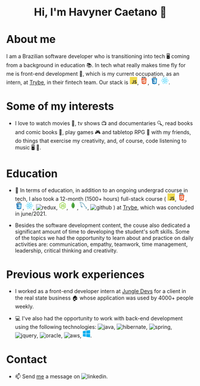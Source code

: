 <h1 align="center">Hi, I'm Havyner Caetano 👋</h1>

# About me

I am a Brazilian software developer who is transitioning into tech 🖥️ coming from a background in education 📚. In tech what really makes time fly for me is front-end development 🚀, which is my current occupation, as an intern, at [Trybe](https://betrybe.com/), in their fintech team. Our stack is <img src="https://raw.githubusercontent.com/devicons/devicon/master/icons/javascript/javascript-original.svg" alt="javascript" width="20" height="20"/>,
    <img src="https://raw.githubusercontent.com/devicons/devicon/master/icons/html5/html5-original-wordmark.svg" alt="html5" width="20" height="20"/>, 
    <img src="https://raw.githubusercontent.com/devicons/devicon/master/icons/css3/css3-original-wordmark.svg" alt="css3" width="20" height="20"/>, 
    <img src="https://raw.githubusercontent.com/devicons/devicon/master/icons/react/react-original.svg" alt="react" width="20" height="20"/>. 
    
# Some of my interests

- I love to watch movies 🎥, tv shows 📺 and documentaries 🔍, read books and comic books 📕, play games 🎮 and tabletop RPG 🎲 with my friends, do things that exercise my creativity, and, of course, code listening to music 🖥️ 🎵.  

# Education

- :seedling: In terms of education, in addition to an ongoing undergrad course in tech, I also took a 12-month (1500+ hours) full-stack course (
    <img src="https://raw.githubusercontent.com/devicons/devicon/master/icons/javascript/javascript-original.svg" alt="javascript" width="20" height="20"/>, 
    <img src="https://raw.githubusercontent.com/devicons/devicon/master/icons/html5/html5-original-wordmark.svg" alt="html5" width="20" height="20"/>, 
    <img src="https://raw.githubusercontent.com/devicons/devicon/master/icons/css3/css3-original-wordmark.svg" alt="css3" width="20" height="20"/>, 
    <img src="https://raw.githubusercontent.com/devicons/devicon/master/icons/react/react-original.svg" alt="react" width="20" height="20"/>, 
    <img src="https://img.icons8.com/color/100/000000/redux.png" alt="redux" width="20" height="20"/>, 
    <img src="https://raw.githubusercontent.com/devicons/devicon/master/icons/nodejs/nodejs-original.svg" alt="node" width="20" height="20"/>, 
    <img src="https://raw.githubusercontent.com/devicons/devicon/master/icons/mongodb/mongodb-original.svg" alt="mongodb" width="20" height="20"/>, 
    <img src="https://raw.githubusercontent.com/devicons/devicon/master/icons/mysql/mysql-original.svg" alt="mysql" width="20" height="20"/>,
    <img src="https://cdn.iconscout.com/icon/free/png-256/github-159-721954.png" alt="github" width="20" height="20"/>
  ) at <a href="https://www.betrybe.com">Trybe</a>, which was concluded in june/2021.  

- Besides the software development content, the couse also dedicated a significant amount of time to developing the student's soft skills. Some of the topics we had the opportunity to learn about and practice on daily activities are: communication, empathy, teamwork, time management, leadership, critical thinking and creativity.  

# Previous work experiences

- I worked as a front-end developer intern at [Jungle Devs](https://jungledevs.com/) for a client in the real state business 🏠 whose application was used by 4000+ people weekly.

- :computer: I've also had the opportunity to work with back-end development using the following technologies: 
    <img src="https://img.icons8.com/color/48/000000/java-coffee-cup-logo.png" alt="java" width="20" height="20"/>,
    <img src="https://javaetmoi.com/wp-content/uploads/2014/04/logo-hibernate.png" alt="hibernate" width="20" height="20"/>,
    <img src="https://i.stack.imgur.com/irUrQ.png" alt="spring" width="20" height="20"/>,
    <img src="https://bs-uploads.toptal.io/blackfish-uploads/components/skill_page/content/logo_file/logo/195509/regular_82x82_jquery-61c323b5e33214d6c3d442ed276eab68.png" alt="jquery" width="20" height="20"/>, 
    <img src="https://img.icons8.com/color/48/000000/oracle-logo.png" alt="oracle" width="20" height="20"/>, 
    <img src="https://upload.wikimedia.org/wikipedia/commons/9/93/Amazon_Web_Services_Logo.svg" alt="aws" width="20" height="20"/>,
    <img src="https://raw.githubusercontent.com/devicons/devicon/master/icons/windows8/windows8-original.svg" alt="windows" width="20" height="20"/>.  

# Contact

- :mailbox: Send <a href="https://www.linkedin.com/in/havyner-caetano">me</a> a message on <img src="https://img.icons8.com/color/48/000000/linkedin.png" alt="linkedin" width="20" height="20"/>.



